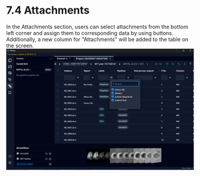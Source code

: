 # 7.4 Attachments
In the Attachments section, users can select attachments from the bottom left corner and assign them to corresponding data by using buttons. Additionally, a new column for "Attachments" will be added to the table on the screen.
![Image](../images/image_53.png)